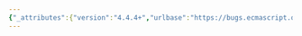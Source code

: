```yaml
---
{"_attributes":{"version":"4.4.4+","urlbase":"https://bugs.ecmascript.org/","maintainer":"dherman@mozilla.com"},"bug":{"bug_id":135,"creation_ts":"2011-07-16 18:39:00 -0700","short_desc":"11.1.4: If exists then","delta_ts":"2011-07-27 20:56:44 -0700","product":"Draft for 6th Edition","component":"editorial issue","version":"Initial draft July 12, 2011","rep_platform":"All","op_sys":"All","bug_status":"VERIFIED","resolution":"FIXED","priority":"Normal","bug_severity":"minor","everconfirmed":true,"reporter":{"uid":"jmdyck","name":"Michael Dyck"},"assigned_to":{"uid":"allen","name":"Allen Wirfs-Brock"},"long_desc":[{"commentid":306,"comment_count":0,"who":{"uid":"jmdyck","name":"Michael Dyck"},"bug_when":"2011-07-16 18:39:59 -0700","thetext":"11.1.4 / Semantics / alg 5 / step 9.b\n11.1.4 / Semantics / alg 7 / step 10.b\nsay:\n    \"If /exists/ then,\"\nChange \"exists\" to \"exists is true\" ?\n\n(AFAICT, there's no other case where the condition\nof an if-step is just an algorithm-variable.)"},{"commentid":324,"comment_count":1,"who":{"uid":"allen","name":"Allen Wirfs-Brock"},"bug_when":"2011-07-20 13:31:56 -0700","thetext":"fixed in editor's draft"}]}}
---
```

